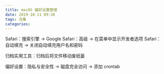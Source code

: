 ```yaml
---
title: macOS 偏好设置整理
date: 2019-10-11 09:30
tags: 合集
categories: 
---
```


Safari：搜索引擎 → Google
Safari：高级 → 在菜单中显示开发者选项
Safari：自动填充 → 关闭自动填充用户名和密码

<!-- more -->

归档实用工具：归档后将文件移动废纸篓

偏好设置：隐私与安全性 → 磁盘完全访问 → 添加 crontab
